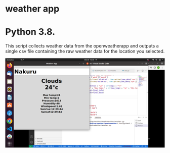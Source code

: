 # weather app

# Python 3.8.

This script collects weather data from the openweatherapp and outputs a single csv file containing the raw weather data for the location you selected.

![Alt text](./images/Screenshot%20from%202022-04-30%2012-38-52.png "Weather App")

